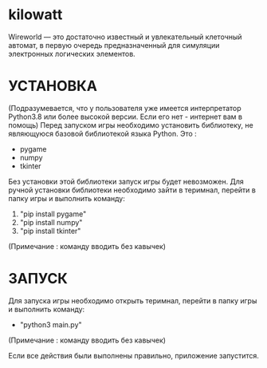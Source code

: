 # kilowatt

Wireworld — это достаточно известный и увлекательный клеточный автомат, в первую очередь предназначенный для симуляции электронных логических элементов.

# УСТАНОВКА

(Подразумевается, что у пользователя уже имеется интерпретатор Python3.8 или более высокой версии. Если его нет - интернет вам в помощь)
Перед запуском игры необходимо установить библиотеку, не являющуюся базовой библиотекой языка Python.
Это :

+ pygame
+ numpy
+ tkinter

Без установки этой библиотеки запуск игры будет невозможен.
Для ручной установки библиотеки необходимо зайти в теримнал, перейти в папку игры и выполнить команду:

1. "pip install pygame"
2. "pip install numpy"
3. "pip install tkinter"

(Примечание : команду вводить без кавычек)

# ЗАПУСК

Для запуска игры необходимо открыть теримнал, перейти в папку игры и выполнить команду:

+ "python3 main.py"

(Примечание : команду вводить без кавычек)

Если все действия были выполнены правильно, приложение запустится.
